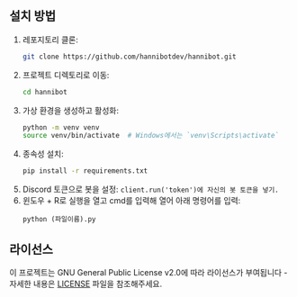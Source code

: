 ## 설치 방법

1. 레포지토리 클론:
    ```sh
    git clone https://github.com/hannibotdev/hannibot.git
    ```
2. 프로젝트 디렉토리로 이동:
    ```sh
    cd hannibot
    ```
3. 가상 환경을 생성하고 활성화:
    ```sh
    python -m venv venv
    source venv/bin/activate  # Windows에서는 `venv\Scripts\activate`
    ```
4. 종속성 설치:
    ```sh
    pip install -r requirements.txt
    ```
5. Discord 토큰으로 봇을 설정:
    ```client.run('token')에 자신의 봇 토큰을 넣기.```
6. 윈도우 + R로 실행을 열고 cmd를 입력해 열어 아래 명령어를 입력:
    ```
    python (파일이름).py
    ```

## 라이선스

이 프로젝트는 GNU General Public License v2.0에 따라 라이선스가 부여됩니다 - 자세한 내용은 [LICENSE]([LICENSE](https://github.com/pokelochi/minjeongbot/blob/main/LICENSE)) 파일을 참조해주세요.
